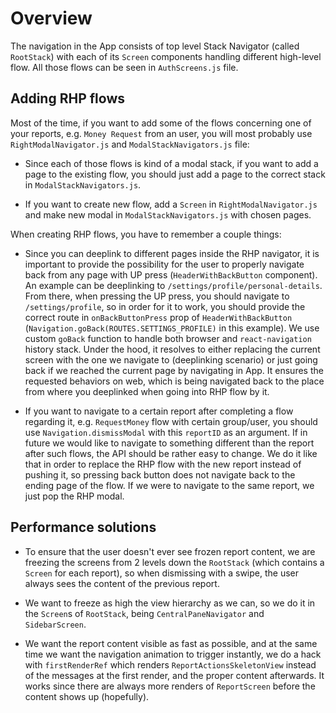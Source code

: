 # Overview

The navigation in the App consists of top level Stack Navigator (called `RootStack`) with each of its `Screen` components handling different high-level flow. All those flows can be seen in `AuthScreens.js` file.

## Adding RHP flows

Most of the time, if you want to add some of the flows concerning one of your reports, e.g. `Money Request` from an user, you will most probably use `RightModalNavigator.js` and `ModalStackNavigators.js` file:

- Since each of those flows is kind of a modal stack, if you want to add a page to the existing flow, you should just add a page to the correct stack in `ModalStackNavigators.js`.

- If you want to create new flow, add a `Screen` in `RightModalNavigator.js` and make new modal in `ModalStackNavigators.js` with chosen pages.

When creating RHP flows, you have to remember a couple things:

- Since you can deeplink to different pages inside the RHP navigator, it is important to provide the possibility for the user to properly navigate back from any page with UP press (`HeaderWithBackButton` component). An example can be deeplinking to `/settings/profile/personal-details`. From there, when pressing the UP press, you should navigate to `/settings/profile`, so in order for it to work, you should provide the correct route in `onBackButtonPress` prop of `HeaderWithBackButton` (`Navigation.goBack(ROUTES.SETTINGS_PROFILE)` in this example). We use custom `goBack` function to handle both browser and `react-navigation` history stack. Under the hood, it resolves to either replacing the current screen with the one we navigate to (deeplinking scenario) or just going back if we reached the current page by navigating in App. It ensures the requested behaviors on web, which is being navigated back to the place from where you deeplinked when going into RHP flow by it.

- If you want to navigate to a certain report after completing a flow regarding it, e.g. `RequestMoney` flow with certain group/user, you should use `Navigation.dismissModal` with this `reportID` as an argument. If in future we would like to navigate to something different than the report after such flows, the API should be rather easy to change. We do it like that in order to replace the RHP flow with the new report instead of pushing it, so pressing back button does not navigate back to the ending page of the flow. If we were to navigate to the same report, we just pop the RHP modal.

## Performance solutions

- To ensure that the user doesn't ever see frozen report content, we are freezing the screens from 2 levels down the `RootStack` (which contains a `Screen` for each report), so when dismissing with a swipe, the user always sees the content of the previous report.

- We want to freeze as high the view hierarchy as we can, so we do it in the `Screen`s of `RootStack`, being `CentralPaneNavigator` and `SidebarScreen`.

- We want the report content visible as fast as possible, and at the same time we want the navigation animation to trigger instantly, we do a hack with `firstRenderRef` which renders `ReportActionsSkeletonView` instead of the messages at the first render, and the proper content afterwards. It works since there are always more renders of `ReportScreen` before the content shows up (hopefully).
